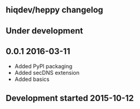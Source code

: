 hiqdev/heppy changelog
----------------------

## Under development


## 0.0.1 2016-03-11

- Added PyPI packaging
- Added secDNS extension
- Added basics

## Development started 2015-10-12

